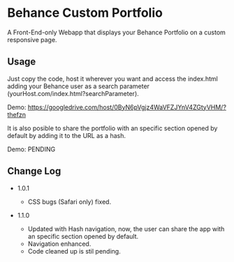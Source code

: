 Behance Custom Portfolio
================

A Front-End-only Webapp that displays your Behance Portfolio on a custom responsive page.

Usage
---

Just copy the code, host it wherever you want and access the index.html adding your Behance user as a search parameter (yourHost.com/index.html?searchParameter).

Demo: https://googledrive.com/host/0ByN6pVgjz4WaVFZJYnV4ZGtyVHM/?thefzn

It is also posible to share the portfolio with an specific section opened by default by adding it to the URL as a hash.

Demo: PENDING


Change Log
---

- 1.0.1
  - CSS bugs (Safari only) fixed.

- 1.1.0
  - Updated with Hash navigation, now, the user can share the app with an specific section opened by default.
  - Navigation enhanced.
  - Code cleaned up is stil pending.
